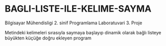# BAGLI-LISTE-ILE-KELIME-SAYMA
Bilgisayar Mühendisligi 2. sinif Programlama Laboratuvari 3. Proje

Metindeki kelimeleri sırasıyla saymaya başlayıp dinamik olarak bağlı listeye büyükten küçüğe doğru ekleyen program

